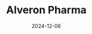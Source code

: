 ---  
layout: startup_page  
title: "Alveron Pharma"  
id: "alveron.com"  
permalink: "/alveronpharmaalveron.com12062024/"  
website: "https://www.alveron.com/"  
funding_round: "Seed+"  
funding_amount: "€5M"  
investors: "Broadview Ventures, Sanquin, Thuja Capital, Waterman Ventures, Oost NL"  
about: "Alveron Pharma is developing OKL-1111, a synthetic anticoagulant and platelet inhibitor reversal agent, to improve outcomes for intracranial hemorrhage (ICH) patients. Current ICH treatments have lengthy administration times, while OKL-1111 offers a faster, more effective solution by binding to a downstream clotting factor and reversing the effects of clopidogrel. This accelerates treatment and improves patient outcomes."  
markets: "Biopharmaceuticals, Healthtech, Drug Discovery, Drug Delivery, Pharmaceuticals, Life Sciences"  
hq: "Oss, North Brabant, Netherlands"  
founded_year: "2019"  
linkedin: "https://www.linkedin.com/company/alveron-pharma"  
twitter: ""  
instagram: ""  
facebook: ""  
crunchbase: "https://www.crunchbase.com/organization/alveron-pharma?utm_source=linkedin&utm_medium=referral&utm_campaign=linkedin_companies&utm_content=profile_cta_anon&trk=funding_crunchbase"  
pitchbook: "https://pitchbook.com/profiles/company/268415-38"  

date_display: "06-Dec-2024"  
date: "2024-12-06"

# SEO Optimization  
meta_title: "Alveron Pharma - Seed+ Funding (€5M)"  
meta_description: "Alveron Pharma, Alveron Pharma is developing OKL-1111, a synthetic anticoagulant and platelet inhibitor reversal agent, to improve outcomes for intracranial hemorrhag..."  
meta_keywords: "Alveron Pharma, Biopharmaceuticals, Healthtech, Drug Discovery, Drug Delivery, Pharmaceuticals, Life Sciences, Seed+ funding"  
canonical_url: "https://startup.projectstartups.com/alveronpharmaalveron.com12062024/"  
---